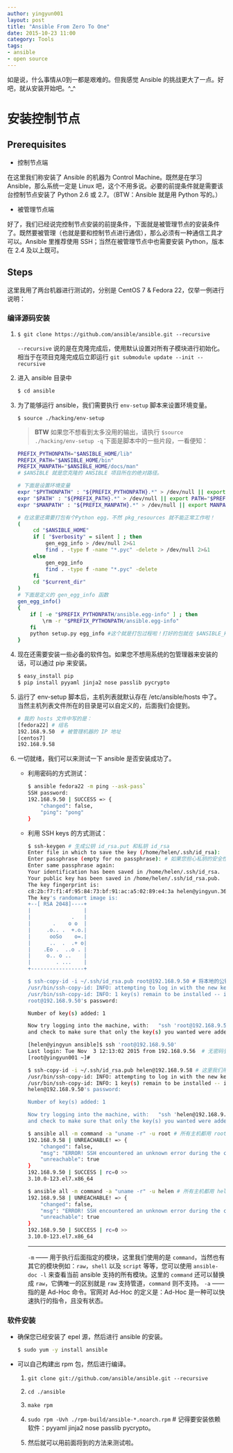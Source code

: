 ```yaml
---
author: yingyun001
layout: post
title: "Ansible From Zero To One"
date: 2015-10-23 11:00
category: Tools
tags:
- ansible
- open source
---
```


如是说，什么事情从0到一都是艰难的。但我感觉 Ansible 的挑战更大了一点。好吧，就从安装开始吧。^_^

# 安装控制节点

## Prerequisites

* 控制节点端

在这里我们称安装了 Ansible 的机器为 Control Machine。既然是在学习 Ansible，那么系统一定是 Linux 吧，这个不用多说。必要的前提条件就是需要该台控制节点安装了 Python 2.6 或 2.7。（BTW：Ansible 就是用 Python 写的。）


* 被管理节点端

好了，我们已经说完控制节点安装的前提条件，下面就是被管理节点的安装条件了。既然要被管理（也就是要和控制节点进行通信），那么必须有一种通信工具才可以。Ansible 里推荐使用 SSH；当然在被管理节点中也需要安装 Python，版本在 2.4 及以上既可。

## Steps
这里我用了两台机器进行测试的，分别是 CentOS 7 & Fedora 22，仅举一例进行说明：

### 编译源码安装

1. `$ git clone https://github.com/ansible/ansible.git --recursive`

   `--recursive` 说的是在克隆完成后，使用默认设置对所有子模块进行初始化。相当于在项目克隆完成后立即运行 `git submodule update --init --recursive` 

2. 进入 ansible 目录中
   
   ~~~ bash
   $ cd ansible
   ~~~

3. 为了能够运行 ansible，我们需要执行 `env-setup` 脚本来设置环境变量。

   `$ source ./hacking/env-setup`
   
   > **BTW**
   > 如果您不想看到太多没用的输出，请执行 `$source ./hacking/env-setup -q`
   下面是脚本中的一些片段，一看便知：

   ~~~ bash
   PREFIX_PYTHONPATH="$ANSIBLE_HOME/lib"  
   PREFIX_PATH="$ANSIBLE_HOME/bin"
   PREFIX_MANPATH="$ANSIBLE_HOME/docs/man"
   # $ANSIBLE 就是您克隆的 ANSIBLE 项目所在的绝对路径。
   ~~~

   ~~~ bash 
   # 下面是设置环境变量
   expr "$PYTHONPATH" : "${PREFIX_PYTHONPATH}.*" > /dev/null || export PYTHONPATH="$PREFIX_PYTHONPATH:$PYTHONPATH"
   expr "$PATH" : "${PREFIX_PATH}.*" > /dev/null || export PATH="$PREFIX_PATH:$PATH"
   expr "$MANPATH" : "${PREFIX_MANPATH}.*" > /dev/null || export MANPATH="$PREFIX_MANPATH:$MANPATH"
   ~~~

   ~~~ bash
   # 在这里还需要打包有个Python egg，不然 pkg_resources 就不能正常工作啦！
   (
        cd "$ANSIBLE_HOME"
        if [ "$verbosity" = silent ] ; then
            gen_egg_info > /dev/null 2>&1
            find . -type f -name "*.pyc" -delete > /dev/null 2>&1
        else
            gen_egg_info
            find . -type f -name "*.pyc" -delete
        fi
        cd "$current_dir"
   )
   # 下面是定义的 gen_egg_info 函数
   gen_egg_info()
   {
       if [ -e "$PREFIX_PYTHONPATH/ansible.egg-info" ] ; then
           \rm -r "$PREFIX_PYTHONPATH/ansible.egg-info"
       fi
       python setup.py egg_info #这个就是打包过程啦！打好的包就在 $ANSIBLE_HOME/lib/ansible.egg-info。这里使用打包格式是 egg_info，欲知更多格式请执行 python setup.py --help-commands。
   }
   ~~~

4. 现在还需要安装一些必备的软件包。如果您不想用系统的包管理器来安装的话，可以通过 pip 来安装。
   
   ~~~ bash
   $ easy_install pip
   $ pip install pyyaml jinja2 nose passlib pycrypto
   ~~~

5. 运行了 env-setup 脚本后，主机列表就默认存在 /etc/ansible/hosts 中了。当然主机列表文件所在的目录是可以自定义的，后面我们会提到。

   ~~~bash
   # 我的 hosts 文件中写的是：
   [fedora22] # 组名
   192.168.9.50  # 被管理机器的 IP 地址
   [centos7]
   192.168.9.58
   ~~~

6. 一切就绪，我们可以来测试一下 ansible 是否安装成功了。
   
   * 利用密码的方式测试：

     ~~~ bash
     $ ansible fedora22 -m ping --ask-pass`  
     SSH password: 
     192.168.9.50 | SUCCESS => {
         "changed": false, 
         "ping": "pong"
     }
     ~~~

   * 利用 SSH keys 的方式测试：

     ~~~ bash
     $ ssh-keygen # 生成公钥 id_rsa.put 和私钥 id_rsa
     Enter file in which to save the key (/home/helen/.ssh/id_rsa): 
     Enter passphrase (empty for no passphrase): # 如果您担心私钥的安全性，请为私钥设置口令。 
     Enter same passphrase again: 
     Your identification has been saved in /home/helen/.ssh/id_rsa.
     Your public key has been saved in /home/helen/.ssh/id_rsa.pub.
     The key fingerprint is:
     c8:2b:f7:f1:4f:95:84:73:bf:91:ac:a5:02:89:e4:3a helen@yingyun.36
     The key's randomart image is:
     +--[ RSA 2048]----+
     |                 |
     |             .   |
     |       .    o o  |
     |     .o.. .  +.o.|
     |      ooSo    o=.|
     |      ..  .  .+ o|
     |    .Eo .  ..o . |
     |     o.. o ..    |
     |        . ...    |
     +-----------------+

     $ ssh-copy-id -i ~/.ssh/id_rsa.pub root@192.168.9.50 # 将本地的公钥传到目的机器（192.168.9.50）中。
     /usr/bin/ssh-copy-id: INFO: attempting to log in with the new key(s), to filter out any that are already installed
     /usr/bin/ssh-copy-id: INFO: 1 key(s) remain to be installed -- if you are prompted now it is to install the new keys
     root@192.168.9.50's password: 

     Number of key(s) added: 1

     Now try logging into the machine, with:   "ssh 'root@192.168.9.50'"
     and check to make sure that only the key(s) you wanted were added.
     
     [helen@yingyun ansible]$ ssh 'root@192.168.9.50' 
     Last login: Tue Nov  3 12:13:02 2015 from 192.168.9.56  # 无密码登录设置成功！
     [root@yingyun001 ~]# 
     
     $ ssh-copy-id -i ~/.ssh/id_rsa.pub helen@192.168.9.58 # 这里我们用 helen 用户，为什么用另一个用户，一会儿就知道啦   
     /usr/bin/ssh-copy-id: INFO: attempting to log in with the new key(s), to filter out any that are already installed
     /usr/bin/ssh-copy-id: INFO: 1 key(s) remain to be installed -- if you are prompted now it is to install the new keys
     helen@192.168.9.50's password: 

     Number of key(s) added: 1

     Now try logging into the machine, with:   "ssh 'helen@192.168.9.50'"
     and check to make sure that only the key(s) you wanted were added.
     ~~~     
 
     ~~~ bash
     $ ansible all -m command -a "uname -r" -u root # 所有主机都用 root 用户来 ping
     192.168.9.58 | UNREACHABLE! => {
         "changed": false, 
         "msg": "ERROR! SSH encountered an unknown error during the connection. We recommend you re-run the command using -vvvv, which will enable SSH debugging output to help diagnose the issue", 
         "unreachable": true
     }
     192.168.9.50 | SUCCESS | rc=0 >>
     3.10.0-123.el7.x86_64
     ~~~

     ~~~ bash
     $ ansible all -m command -a "uname -r" -u helen # 所有主机都用 helen 用户来 ping，和上面的对比后您应该明白 -u 的用法了吧！
     192.168.9.58 | UNREACHABLE! => {
         "changed": false, 
         "msg": "ERROR! SSH encountered an unknown error during the connection. We recommend you re-run the command using -vvvv, which will enable SSH debugging output to help diagnose the issue", 
         "unreachable": true
     }
     192.168.9.50 | SUCCESS | rc=0 >>
     3.10.0-123.el7.x86_64
     ~~~       
     
     ---     

     `-m` —— 用于执行后面指定的模块，这里我们使用的是 `command`，当然也有其它的模块例如：`raw`，`shell` 以及 `script` 等等，您可以使用 `ansible-doc -l` 来查看当前 ansible 支持的所有模块。这里的 `command` 还可以替换成 `raw`，它俩唯一的区别就是 `raw` 支持管道，`command` 则不支持。
     `-a` —— 指的是 Ad-Hoc 命令。官网对 Ad-Hoc 的定义是：Ad-Hoc 是一种可以快速执行的指令，且没有状态。

### 软件安装
     
* 确保您已经安装了 epel 源，然后进行 ansible 的安装。
 
  ~~~ bash
  $ sudo yum -y install ansible
  ~~~
   
* 可以自己构建出 rpm 包，然后进行编译。
  1. `git clone git://github.com/ansible/ansible.git --recursive`

  2. `cd ./ansible`

  3. `make rpm`

  4. `sudo rpm -Uvh ./rpm-build/ansible-*.noarch.rpm` # 记得要安装依赖软件：pyyaml jinja2 nose passlib pycrypto。

  5. 然后就可以用前面将到的方法来测试啦。

